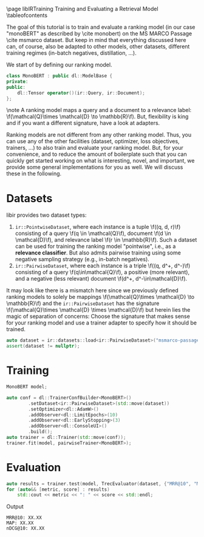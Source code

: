 \page libIRTraining Training and Evaluating a Retrieval Model
\tableofcontents

The goal of this tutorial is to train and evaluate a ranking model (in our case "monoBERT" as described by \cite monobert) on the MS MARCO Passage \cite msmarco dataset. But keep in mind that everything discussed here can, of course, also be adapted to other models, other datasets, different training regimes (in-batch negatives, distillation, ...).

We start of by defining our ranking model.

```cpp
class MonoBERT : public dl::ModelBase {
private:
public:
    dl::Tensor operator()(ir::Query, ir::Document);
};
```

\note A ranking model maps a query and a document to a relevance label: \f(\mathcal{Q}\times \mathcal{D} \to \mathbb{R}\f). But, flexibility is king and if you want a different signature, have a look at adapters.

Ranking models are not different from any other ranking model. Thus, you can use any of the other facilities (dataset, optimizer, loss objectives, trainers, ...) to also train and evaluate your ranking model. But, for your convenience, and to reduce the amount of boilerplate such that you can quickly get started working on what is interesting, novel, and important, we provide some general implementations for you as well. We will discuss these in the following.

# Datasets
libir provides two dataset types:
1. `ir::PointwiseDataset`, where each instance is a tuple \f((q, d, r)\f) consisting of a query \f(q \in \mathcal{Q}\f), document \f(d \in \mathcal{D}\f), and relevance label \f(r \in \mathbb{R}\f). Such a dataset can be used for training the ranking model "pointwise", i.e., as a **relevance classifier**. But also admits pairwise training using some negative sampling strategy (e.g., in-batch negatives).
2. `ir::PairwiseDataset`, where each instance is a triple \f((q, d^+, d^-)\f) consisting of a query \f(q\in\mathcal{Q}\f), a positive (more relevant), and a negative (less relevant) document \f(d^+, d^-\in\mathcal{D}\f).

It may look like there is a mismatch here since we previously defined ranking models to solely be mappings \f(\mathcal{Q}\times \mathcal{D} \to \mathbb{R}\f) and the `ir::PairwiseDataset` has the signature \f(\mathcal{Q}\times \mathcal{D} \times \mathcal{D}\f) but herein lies the magic of separation of concerns: Choose the signature that makes sense for your
ranking model and use a trainer adapter to specify how it should be trained.

```cpp
auto dataset = ir::datasets::load<ir::PairwiseDataset>("msmarco-passage");
assert(dataset != nullptr);
```

# Training
```cpp
MonoBERT model;

auto conf = dl::TrainerConfBuilder<MonoBERT>()
        .setDataset<ir::PairwiseDataset>(std::move(dataset))
        .setOptimizer<dl::AdamW>()
        .addObserver<dl::LimitEpochs>(10)
        .addObserver<dl::EarlyStopping>(3)
        .addObserver<dl::ConsoleUI>()
        .build();
auto trainer = dl::Trainer(std::move(conf));
trainer.fit(model, pairwiseTrainer<MonoBERT>);
```

# Evaluation
```cpp
auto results = trainer.test(model, TrecEvaluator(dataset, {"MRR@10", "MAP", "nDCG@10"}), trecEvalAdapter<MonoBERT>);
for (auto&& [metric, score] : results)
    std::cout << metric << ": " << score << std::endl;
```
Output
```
MRR@10: XX.XX
MAP: XX.XX
nDCG@10: XX.XX
```